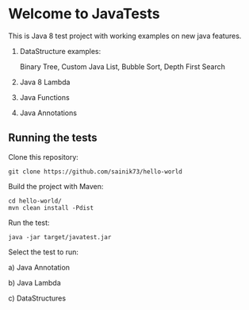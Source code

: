 # Welcome to JavaTests

This is Java 8 test project with working examples on new java features.
1. DataStructure examples:

    Binary Tree, 
    Custom Java List, 
    Bubble Sort,
    Depth First Search 
2. Java 8 Lambda
3. Java Functions
4. Java Annotations
    

Running the tests
-----------------

Clone this repository:

`git clone https://github.com/sainik73/hello-world`

Build the project with Maven:

```
cd hello-world/
mvn clean install -Pdist
```

Run the test:

`java -jar target/javatest.jar`

Select the test to run:

a) Java Annotation

b) Java Lambda

c) DataStructures
